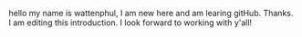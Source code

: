 hello my name is wattenphul,
I am new here and am learing gitHub.
Thanks. I am editing this introduction.
I look forward to working with y'all!